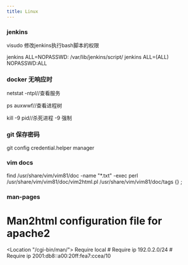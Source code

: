 ```yaml
---
title: Linux
---
```


### jenkins
visudo 修改jenkins执行bash脚本的权限

jenkins ALL=NOPASSWD: /var/lib/jenkins/script/
jenkins ALL=(ALL) NOPASSWD:ALL


### docker 无响应时
netstat -ntpl//查看服务

ps auxwwf//查看进程树

kill -9 pid//杀死进程 -9 强制

### git 保存密码
git config credential.helper manager

### vim docs

find /usr/share/vim/vim81/doc -name "*.txt" -exec perl /usr/share/vim/vim81/doc/vim2html.pl /usr/share/vim/vim81/doc/tags {} \;

### man-pages
# Man2html configuration file for apache2
<Location "/cgi-bin/man/">
  <IfModule mod_authz_host.c>
    Require local
    # Require ip 192.0.2.0/24
    # Require ip 2001:db8::a00:20ff:fea7:ccea/10
  </IfModule>
</Location>

